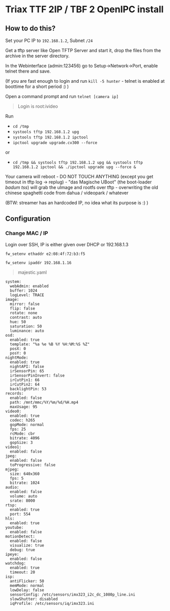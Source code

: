 # Triax TTF 2IP / TBF 2 OpenIPC install

## How to do this?

Set your PC IP to `192.168.1.2`, Subnet `/24`

Get a tftp server like Open TFTP Server and start it, drop the files from the archive in the server directory.

In the Webinterface (admin:123456) go to Setup->Network->Port, enable telnet there and save. 

(If you are fast enough to login and run `kill -5 hunter` - telnet is enabled at boottime for a short period :) )

Open a command prompt and run `telnet [camera ip]`
>Login is root:ivideo

Run 
 -  `cd /tmp`
 -  `systools tftp 192.168.1.2 upg`
 -  `systools tftp 192.168.1.2 ipctool`
 -  `ipctool upgrade upgrade.cv300 --force`

or 
-	`cd /tmp && systools tftp 192.168.1.2 upg && systools tftp 192.168.1.2 ipctool && ./ipctool upgrade upg --force &`


Your camera will reboot - DO NOT TOUCH ANYTHING (except you get timeout in tftp log -> replug) - "das Magische UBoot" (the boot-loader *badum tss*) will grab the uImage and rootfs over tftp - overwriting the old chinese spaghetti code from dahua / videopark / whatever

(BTW: streamer has an hardcoded IP, no idea what its purpose is :) )

## Configuration
### Change MAC / IP

Login over SSH, IP is either given over DHCP or 192.168.1.3

`fw_setenv ethaddr e2:08:4f:72:b3:f5`

`fw_setenv ipaddr 192.168.1.16`

>majestic.yaml
```
system:
  webAdmin: enabled
  buffer: 1024
  logLevel: TRACE
image:
  mirror: false
  flip: false
  rotate: none
  contrast: auto
  hue: 50
  saturation: 50
  luminance: auto
osd:
  enabled: true
  template: "%a %e %B %Y %H:%M:%S %Z"
  posX: 0
  posY: 0
nightMode:
  enabled: true
  nightAPI: false
  irSensorPin: 65
  irSensorPinInvert: false
  irCutPin1: 66
  irCutPin2: 64
  backlightPin: 53
records:
  enabled: false
  path: /mnt/mmc/%Y/%m/%d/%H.mp4
  maxUsage: 95
video0:
  enabled: true
  codec: h265
  gopMode: normal
  fps: 25
  rcMode: cbr
  bitrate: 4096
  gopSize: 3
video1:
  enabled: false
jpeg:
  enabled: false
  toProgressive: false
mjpeg:
  size: 640x360
  fps: 5
  bitrate: 1024
audio:
  enabled: false
  volume: auto
  srate: 8000
rtsp:
  enabled: true
  port: 554
hls:
  enabled: true
youtube:
  enabled: false
motionDetect:
  enabled: false
  visualize: true
  debug: true
ipeye:
  enabled: false
watchdog:
  enabled: true
  timeout: 20
isp:
  antiFlicker: 50
  memMode: normal
  lowDelay: false
  sensorConfig: /etc/sensors/imx323_i2c_dc_1080p_line.ini
  slowShutter: disabled
  iqProfile: /etc/sensors/iq/imx323.ini
```
